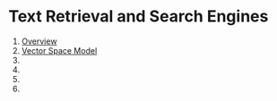 # Text Retrieval and Search Engines
1. [Overview](https://github.com/vanessaaleung/DS-notes/blob/master/data-mining/text-retrieval/overview.md)
2. [Vector Space Model]()
3. []()
4. []()
5. []()
6. []()
